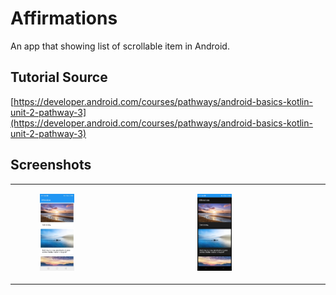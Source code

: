 # Affirmations
An app that showing list of scrollable item in Android.

## Tutorial Source
[https://developer.android.com/courses/pathways/android-basics-kotlin-unit-2-pathway-3](https://developer.android.com/courses/pathways/android-basics-kotlin-unit-2-pathway-3)

## Screenshots
<table>
    <tr>
        <td>
            <figure>
                <img src="./screenshots/aff_day.jpg" width="35%" height="35%" alt="My App"/>
            </figure>
        </td>
        <td>
            <figure>
                <img src="./screenshots/aff_night.jpg" width="35%" height="35%" alt="My App Night"/>
            </figure>
        </td>
    </tr>
</table>